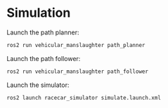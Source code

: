 # Simulation
Launch the path planner:
```bash
ros2 run vehicular_manslaughter path_planner
```
Launch the path follower:
```bash
ros2 run vehicular_manslaughter path_follower
```
Launch the simulator:
```bash
ros2 launch racecar_simulator simulate.launch.xml
```